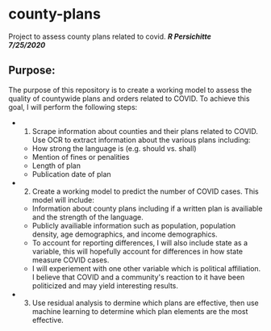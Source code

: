 # county-plans
Project to assess county plans related to covid.
***R Persichitte<br>7/25/2020***

## Purpose:
The purpose of this repository is to create a working model to assess the quality of countywide plans and orders related to COVID. To achieve this goal, I will perform the following steps:
- 1) Scrape information about counties and their plans related to COVID. Use OCR to extract information about the various plans including:
  - How strong the language is (e.g. should vs. shall)
  - Mention of fines or penalities
  - Length of plan
  - Publication date of plan
- 2) Create a working model to predict the number of COVID cases. This model will include:
  - Information about county plans including if a written plan is availiable and the strength of the language.
  - Publicly availiable information such as population, population density, age demographics, and income demographics.
  - To account for reporting differences, I will also include state as a variable, this will hopefully account for differences in how state measure COVID cases.
  - I will experiement with one other variable which is political affiliation. I believe that COVID and a community's reaction to it have been politicized and may yield interesting results.
- 3) Use residual analysis to dermine which plans are effective, then use machine learning to determine which plan elements are the most effective.
